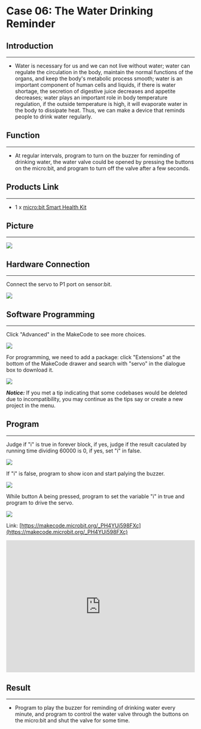 # Case 06: The Water Drinking Reminder 


##  Introduction
---

- Water is necessary for us and we can not live without water; water can regulate the circulation in the body, maintain the normal functions of the organs, and keep the body's metabolic process smooth; water is an important component of human cells and liquids, if there is water shortage,  the secretion of digestive juice decreases and appetite decreases; water plays an important role in body temperature regulation, if the outside temperature is high, it will evaporate water in the body to dissipate heat. Thus, we can make a device that reminds people to drink water regularly.

## Function
---

- At regular intervals, program to turn on the buzzer for reminding of drinking water, the water valve could be opened by pressing the buttons on the micro:bit, and program to turn off the valve after a few seconds. 

## Products Link
---
- 1 x [micro:bit Smart Health Kit]()

## Picture
---
![](./images/microbit-Smart-Health-Kit-case-01-02.png)

## Hardware Connection
---

Connect the servo to P1 port on sensor:bit. 

![](./images/microbit-Smart-Health-Kit-case-06-03.png)

## Software Programming 

---

Click "Advanced" in the MakeCode to see more choices.

![](./images/microbit-Smart-Health-Kit-case-01-04.png)



For programming, we need to add a package: click "Extensions" at the bottom of the MakeCode drawer and search with "servo" in the dialogue box to download it. 

![](./images/microbit-Smart-Health-Kit-case-01-06.png)

***Notice:*** If you met a tip indicating that some codebases would be deleted due to incompatibility, you may continue as the tips say or create a new project in the menu. 

## Program 

---
Judge if "i" is true in forever block, if yes, judge if the result caculated by running time dividing 60000 is 0, if yes, set "i" in false. 

![](./images/microbit-Smart-Health-Kit-case-06-07.png)

If "i" is false, program to show icon and start palying the buzzer. 

![](./images/microbit-Smart-Health-Kit-case-06-08.png)

While button A being pressed, program to set the variable "i" in true and program to drive the servo. 

![](./images/microbit-Smart-Health-Kit-case-06-09.png)




Link: [https://makecode.microbit.org/_PH4YUi598FXc](https://makecode.microbit.org/_PH4YUi598FXc)

<div style="position:relative;height:0;padding-bottom:70%;overflow:hidden;">
<iframe style="position:absolute;top:0;left:0;width:100%;height:100%;" src="https://makecode.microbit.org/#pub:https://makecode.microbit.org/_PH4YUi598FXc" frameborder="0" sandbox="allow-popups allow-forms allow-scripts allow-same-origin">
</iframe>
</div>  


## Result
---
- Program to play the buzzer for reminding of drinking water every minute, and program to control the water valve through the buttons on the micro:bit and shut the valve for some time. 



